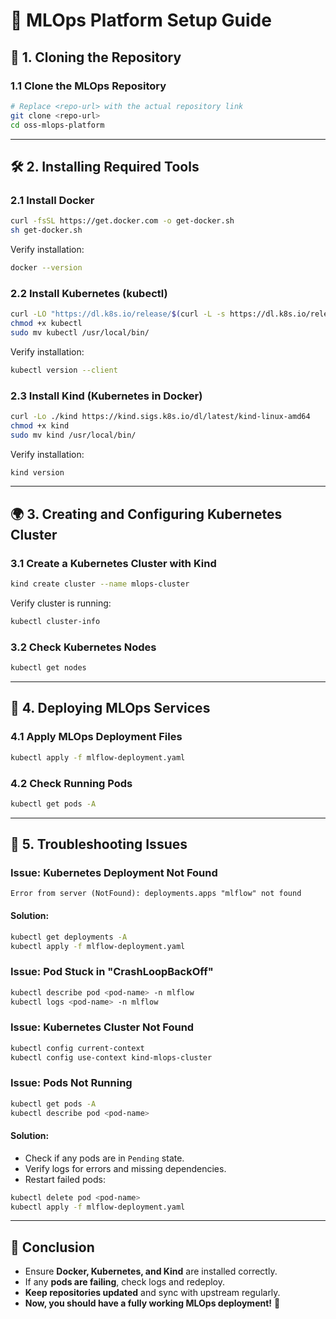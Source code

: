 # 📌 MLOps Platform Setup Guide

## 🚀 1. Cloning the Repository

### 1.1 Clone the MLOps Repository
```sh
# Replace <repo-url> with the actual repository link
git clone <repo-url>
cd oss-mlops-platform
```

---

## 🛠️ 2. Installing Required Tools

### 2.1 Install Docker
```sh
curl -fsSL https://get.docker.com -o get-docker.sh
sh get-docker.sh
```
Verify installation:
```sh
docker --version
```

### 2.2 Install Kubernetes (kubectl)
```sh
curl -LO "https://dl.k8s.io/release/$(curl -L -s https://dl.k8s.io/release/stable.txt)/bin/linux/amd64/kubectl"
chmod +x kubectl
sudo mv kubectl /usr/local/bin/
```
Verify installation:
```sh
kubectl version --client
```

### 2.3 Install Kind (Kubernetes in Docker)
```sh
curl -Lo ./kind https://kind.sigs.k8s.io/dl/latest/kind-linux-amd64
chmod +x kind
sudo mv kind /usr/local/bin/
```
Verify installation:
```sh
kind version
```

---

## 🌍 3. Creating and Configuring Kubernetes Cluster

### 3.1 Create a Kubernetes Cluster with Kind
```sh
kind create cluster --name mlops-cluster
```
Verify cluster is running:
```sh
kubectl cluster-info
```

### 3.2 Check Kubernetes Nodes
```sh
kubectl get nodes
```

---

## 🚀 4. Deploying MLOps Services

### 4.1 Apply MLOps Deployment Files
```sh
kubectl apply -f mlflow-deployment.yaml
```

### 4.2 Check Running Pods
```sh
kubectl get pods -A
```

---

## 🔧 5. Troubleshooting Issues

### Issue: Kubernetes Deployment Not Found
```
Error from server (NotFound): deployments.apps "mlflow" not found
```
#### Solution:
```sh
kubectl get deployments -A
kubectl apply -f mlflow-deployment.yaml
```

### Issue: Pod Stuck in "CrashLoopBackOff"
```sh
kubectl describe pod <pod-name> -n mlflow
kubectl logs <pod-name> -n mlflow
```

### Issue: Kubernetes Cluster Not Found
```sh
kubectl config current-context
kubectl config use-context kind-mlops-cluster
```

### Issue: Pods Not Running
```sh
kubectl get pods -A
kubectl describe pod <pod-name>
```
#### Solution:
- Check if any pods are in `Pending` state.
- Verify logs for errors and missing dependencies.
- Restart failed pods:
```sh
kubectl delete pod <pod-name>
kubectl apply -f mlflow-deployment.yaml
```

---

## 🎯 Conclusion
- Ensure **Docker, Kubernetes, and Kind** are installed correctly.
- If any **pods are failing**, check logs and redeploy.
- **Keep repositories updated** and sync with upstream regularly.
- **Now, you should have a fully working MLOps deployment!** 🚀
